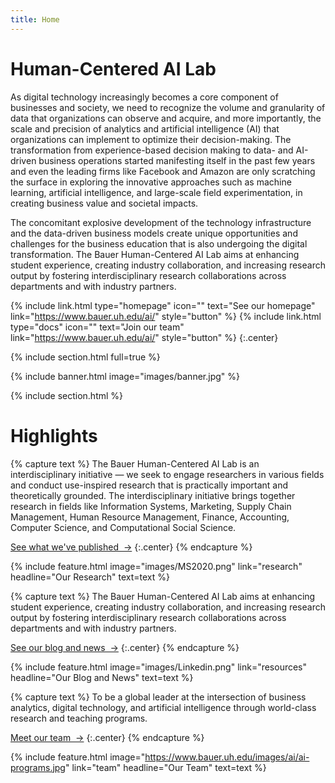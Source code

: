 ```yaml
---
title: Home
---
```


# Human-Centered AI Lab

As digital technology increasingly becomes a core component of businesses and society, we need to recognize the volume and granularity of data that organizations can observe and acquire, and more importantly, the scale and precision of analytics and artificial intelligence (AI) that organizations can implement to optimize their decision-making. The transformation from experience-based decision making to data- and AI-driven business operations started manifesting itself in the past few years and even the leading firms like Facebook and Amazon are only scratching the surface in exploring the innovative approaches such as machine learning, artificial intelligence, and large-scale field experimentation, in creating business value and societal impacts.

The concomitant explosive development of the technology infrastructure and the data-driven business models create unique opportunities and challenges for the business education that is also undergoing the digital transformation. The Bauer Human-Centered AI Lab aims at enhancing student experience, creating industry collaboration, and increasing research output by fostering interdisciplinary research collaborations across departments and with industry partners.
  
{%
  include link.html
  type="homepage"
  icon=""
  text="See our homepage"
  link="https://www.bauer.uh.edu/ai/"
  style="button"
%}
{%
  include link.html
  type="docs"
  icon=""
  text="Join our team"
  link="https://www.bauer.uh.edu/ai/"
  style="button"
%}
{:.center}

{% include section.html full=true %}

{% include banner.html image="images/banner.jpg" %}

{% include section.html %}

# Highlights

{% capture text %}
The Bauer Human-Centered AI Lab is an interdisciplinary initiative — we seek to engage researchers in various fields and conduct use-inspired research that is practically important and theoretically grounded. The interdisciplinary initiative brings together research in fields like Information Systems, Marketing, Supply Chain Management, Human Resource Management, Finance, Accounting, Computer Science, and Computational Social Science.

[See what we've published &nbsp;→](research)
{:.center}
{% endcapture %}

{%
  include feature.html
  image="images/MS2020.png"
  link="research"
  headline="Our Research"
  text=text
%}

{% capture text %}
The Bauer Human-Centered AI Lab aims at enhancing student experience, creating industry collaboration, and increasing research output by fostering interdisciplinary research collaborations across departments and with industry partners.

[See our blog and news &nbsp;→](blog)
{:.center}
{% endcapture %}

{%
  include feature.html
  image="images/Linkedin.png"
  link="resources"
  headline="Our Blog and News"
  text=text
%}

{% capture text %}
To be a global leader at the intersection of business analytics, digital technology, and artificial intelligence through world-class research and teaching programs.

[Meet our team &nbsp;→](team)
{:.center}
{% endcapture %}

{%
  include feature.html
  image="https://www.bauer.uh.edu/images/ai/ai-programs.jpg"
  link="team"
  headline="Our Team"
  text=text
%}
